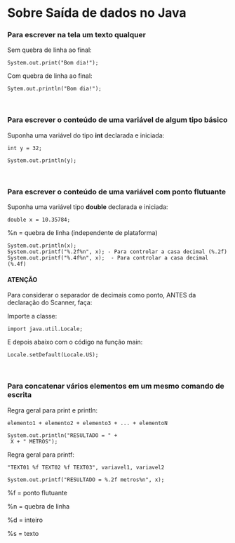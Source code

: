 <h1>Sobre Saída de dados no Java</h1>

<h3>Para escrever na tela um texto qualquer</h3>

<p>Sem quebra de linha ao final:</p>

~~~
System.out.print("Bom dia!");
~~~

<p>Com quebra de linha ao final:</p>

~~~
Sytem.out.println("Bom dia!");
~~~

<br>

<h3>Para escrever o conteúdo de uma variável de algum tipo básico</h3>
<p>Suponha uma variável do tipo <b>int</b> declarada e iniciada:</p>

~~~
int y = 32;
~~~

~~~
System.out.println(y);
~~~

<br>

<h3>Para escrever o conteúdo de uma variável com ponto flutuante</h3>
<p>Suponha uma variável tipo <b>double</b> declarada e iniciada:</p>

~~~
double x = 10.35784;
~~~

<p>%n = quebra de linha (independente de plataforma)</p>

~~~
System.out.println(x);
System.out.printf("%.2f%n", x); - Para controlar a casa decimal (%.2f)
System.out.printf("%.4f%n", x);  - Para controlar a casa decimal (%.4f)
~~~

<h4>ATENÇÃO</h4>
<p>Para considerar o separador de decimais como ponto, ANTES da declaração do Scanner, faça:</p>

<p>Importe a classe:</p>

~~~
import java.util.Locale;
~~~

<p>E depois abaixo com o código na função main:</p>

~~~
Locale.setDefault(Locale.US);
~~~

<br>

<h3>Para concatenar vários elementos em um mesmo comando de escrita</h3>
<p>Regra geral para print e println:</p>

~~~
elemento1 + elemento2 + elemento3 + ... + elementoN
~~~ 

~~~
System.out.println("RESULTADO = " +
 X + " METROS");
~~~

<p>Regra geral para printf:</p>

~~~
"TEXT01 %f TEXT02 %f TEXT03", variavel1, variavel2
~~~

~~~
System.out.printf("RESULTADO = %.2f metros%n", x);
~~~

<p>%f = ponto flutuante</p>
<p>%n = quebra de linha</p>
<p>%d = inteiro</p>
<p>%s = texto</p>
